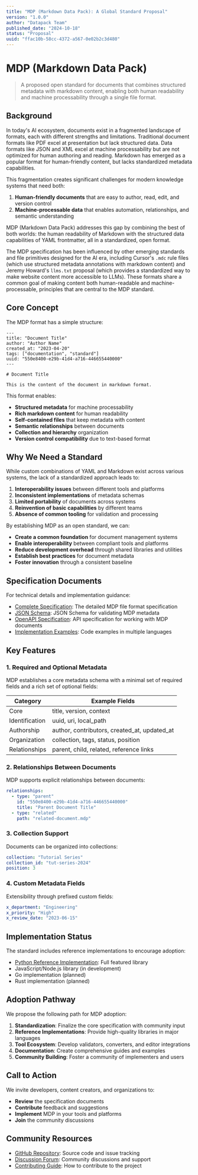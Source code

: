 ```yaml
---
title: "MDP (Markdown Data Pack): A Global Standard Proposal"
version: "1.0.0"
author: "Datapack Team"
published_date: "2024-10-18"
status: "Proposal"
uuid: "ffac10b-58cc-4372-a567-0e02b2c3d480"
---
```


# MDP (Markdown Data Pack)

> A proposed open standard for documents that combines structured metadata with markdown content, enabling both human readability and machine processability through a single file format.

## Background

In today's AI ecosystem, documents exist in a fragmented landscape of formats, each with different strengths and limitations. Traditional document formats like PDF excel at presentation but lack structured data. Data formats like JSON and XML excel at machine processability but are not optimized for human authoring and reading. Markdown has emerged as a popular format for human-friendly content, but lacks standardized metadata capabilities.

This fragmentation creates significant challenges for modern knowledge systems that need both:

1. **Human-friendly documents** that are easy to author, read, edit, and version control
2. **Machine-processable data** that enables automation, relationships, and semantic understanding

MDP (Markdown Data Pack) addresses this gap by combining the best of both worlds: the human readability of Markdown with the structured data capabilities of YAML frontmatter, all in a standardized, open format.

The MDP specification has been influenced by other emerging standards and file primitives designed for the AI era, including Cursor's `.mdc` rule files (which use structured metadata annotations with markdown content) and Jeremy Howard's `llms.txt` proposal (which provides a standardized way to make website content more accessible to LLMs). These formats share a common goal of making content both human-readable and machine-processable, principles that are central to the MDP standard.

## Core Concept

The MDP format has a simple structure:

```
---
title: "Document Title"
author: "Author Name"
created_at: "2023-04-20"
tags: ["documentation", "standard"]
uuid: "550e8400-e29b-41d4-a716-446655440000"
---

# Document Title

This is the content of the document in markdown format.
```

This format enables:

- **Structured metadata** for machine processability
- **Rich markdown content** for human readability
- **Self-contained files** that keep metadata with content
- **Semantic relationships** between documents
- **Collection and hierarchy** organization
- **Version control compatibility** due to text-based format

## Why We Need a Standard

While custom combinations of YAML and Markdown exist across various systems, the lack of a standardized approach leads to:

1. **Interoperability issues** between different tools and platforms
2. **Inconsistent implementations** of metadata schemas
3. **Limited portability** of documents across systems
4. **Reinvention of basic capabilities** by different teams
5. **Absence of common tooling** for validation and processing

By establishing MDP as an open standard, we can:

- **Create a common foundation** for document management systems
- **Enable interoperability** between compliant tools and platforms
- **Reduce development overhead** through shared libraries and utilities
- **Establish best practices** for document metadata
- **Foster innovation** through a consistent baseline

## Specification Documents

For technical details and implementation guidance:

- [Complete Specification](./mdp_specification.md): The detailed MDP file format specification
- [JSON Schema](./mdp_schema.json): JSON Schema for validating MDP metadata
- [OpenAPI Specification](./mdp_openapi.yaml): API specification for working with MDP documents
- [Implementation Examples](./mdp_implementation_examples.md): Code examples in multiple languages

## Key Features

### 1. Required and Optional Metadata

MDP establishes a core metadata schema with a minimal set of required fields and a rich set of optional fields:

| Category | Example Fields |
|----------|---------------|
| Core | title, version, context |
| Identification | uuid, uri, local_path |
| Authorship | author, contributors, created_at, updated_at |
| Organization | collection, tags, status, position |
| Relationships | parent, child, related, reference links |

### 2. Relationships Between Documents

MDP supports explicit relationships between documents:

```yaml
relationships:
  - type: "parent"
    id: "550e8400-e29b-41d4-a716-446655440000"
    title: "Parent Document Title"
  - type: "related"
    path: "related-document.mdp"
```

### 3. Collection Support

Documents can be organized into collections:

```yaml
collection: "Tutorial Series"
collection_id: "tut-series-2024"
position: 3
```

### 4. Custom Metadata Fields

Extensibility through prefixed custom fields:

```yaml
x_department: "Engineering"
x_priority: "High"
x_review_date: "2023-06-15"
```

## Implementation Status

The standard includes reference implementations to encourage adoption:

- [Python Reference Implementation](https://github.com/greyhaven-ai/mdp): Full featured library
- JavaScript/Node.js library (in development)
- Go implementation (planned)
- Rust implementation (planned)

## Adoption Pathway

We propose the following path for MDP adoption:

1. **Standardization**: Finalize the core specification with community input
2. **Reference Implementations**: Provide high-quality libraries in major languages
3. **Tool Ecosystem**: Develop validators, converters, and editor integrations
4. **Documentation**: Create comprehensive guides and examples
5. **Community Building**: Foster a community of implementers and users

## Call to Action

We invite developers, content creators, and organizations to:

- **Review** the specification documents
- **Contribute** feedback and suggestions
- **Implement** MDP in your tools and platforms
- **Join** the community discussions

## Community Resources

- [GitHub Repository](https://github.com/greyhaven-ai/mdp): Source code and issue tracking
- [Discussion Forum](https://github.com/greyhaven-ai/mdp/discussions): Community discussions and support
- [Contributing Guide](../community/contributing.md): How to contribute to the project 